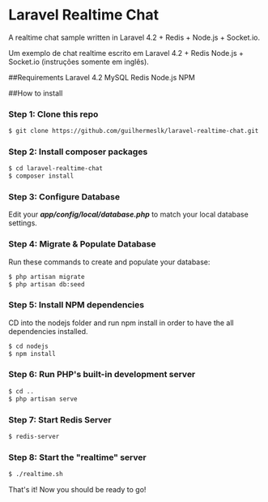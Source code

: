 # Laravel Realtime Chat

A realtime chat sample written in Laravel 4.2 + Redis + Node.js + Socket.io.

Um exemplo de chat realtime escrito em Laravel 4.2 + Redis Node.js + Socket.io (instruções somente em inglês).

##Requirements
	Laravel 4.2
	MySQL
	Redis
	Node.js
	NPM

##How to install
### Step 1: Clone this repo

```bash
$ git clone https://github.com/guilhermeslk/laravel-realtime-chat.git
```
### Step 2: Install composer packages

```bash
$ cd laravel-realtime-chat
$ composer install
```
### Step 3: Configure Database
Edit your ***app/config/local/database.php*** to match your local database settings.

### Step 4: Migrate & Populate Database
Run these commands to create and populate your database:

```bash
$ php artisan migrate
$ php artisan db:seed
```

### Step 5: Install NPM dependencies
CD into the nodejs folder and run npm install in order to have the all dependencies installed.

```bash
$ cd nodejs
$ npm install
```

### Step 6: Run PHP's built-in development server

```bash
$ cd ..
$ php artisan serve
```
### Step 7: Start Redis Server

```bash
$ redis-server
```

### Step 8: Start the "realtime" server

```bash
$ ./realtime.sh
```

That's it! Now you should be ready to go!
